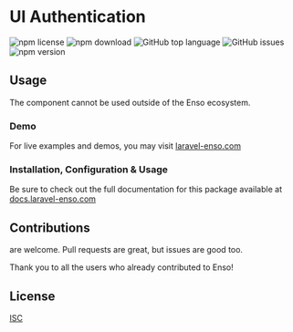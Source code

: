 # UI Authentication

![npm license](https://img.shields.io/npm/l/@enso-ui/auth.svg) 
![npm download](https://img.shields.io/npm/dm/@enso-ui/auth.svg) 
![GitHub top language](https://img.shields.io/github/languages/top/enso-ui/auth.svg) 
![GitHub issues](https://img.shields.io/github/issues/enso-ui/auth.svg) 
![npm version](https://img.shields.io/npm/v/@enso-ui/auth.svg) 

## Usage
The component cannot be used outside of the Enso ecosystem.

### Demo

For live examples and demos, you may visit [laravel-enso.com](https://www.laravel-enso.com)

### Installation, Configuration & Usage

Be sure to check out the full documentation for this package available at [docs.laravel-enso.com](https://docs.laravel-enso.com/frontend/auth.html)

## Contributions

are welcome. Pull requests are great, but issues are good too.

Thank you to all the users who already contributed to Enso!

## License

[ISC](https://opensource.org/licenses/ISC)
